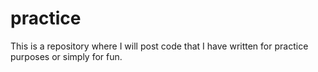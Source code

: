 # practice
This is a repository where I will post code that I have written for practice purposes or simply for fun.
